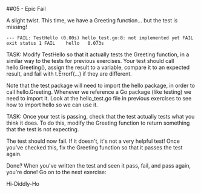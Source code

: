 ##05 - Epic Fail


A slight twist. This time, we have a Greeting function... but the test is missing!

`
--- FAIL: TestHello (0.00s)
    hello_test.go:8: not implemented yet
FAIL
exit status 1
FAIL    hello   0.073s
`


TASK: Modify TestHello so that it actually tests the Greeting function, in a similar way to the tests for previous exercises. Your test should call hello.Greeting(), assign the result to a variable, compare it to an expected result, and fail with t.Errorf(...) if they are different.



Note that the test package will need to import the hello package, in order to call hello.Greeting. Whenever we reference a Go package (like testing) we need to import it. Look at the hello_test.go file in previous exercises to see how to import hello so we can use it.

TASK: Once your test is passing, check that the test actually tests what you think it does. To do this, modify the Greeting function to return something that the test is not expecting.

The test should now fail. If it doesn't, it's not a very helpful test! Once you've checked this, fix the Greeting function so that it passes the test again.

Done?
When you've written the test and seen it pass, fail, and pass again, you're done! Go on to the next exercise:

Hi-Diddly-Ho